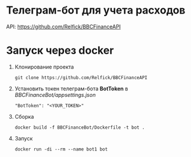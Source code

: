 # Телеграм-бот для учета расходов
API: https://github.com/Relfick/BBCFinanceAPI

# Запуск через docker
1. Клонирование проекта
    ```
    git clone https://github.com/Relfick/BBCFinanceAPI
    ```
2. Установить токен телеграм-бота **BotToken** в _BBCFinanceBot/appsettings.json_
   ```
   "BotToken": "<YOUR_TOKEN>"
   ```
3. Сборка 
    ```
   docker build -f BBCFinanceBot/Dockerfile -t bot .
   ```
4. Запуск
   ```
   docker run -di --rm --name bot1 bot
   ```
